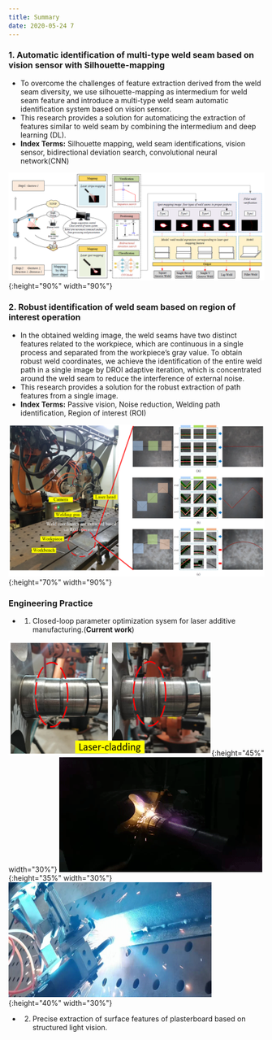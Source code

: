 ```yaml
---
title: Summary
date: 2020-05-24 7
---
```


### 1. Automatic identification of multi-type weld seam based on vision sensor with Silhouette-mapping

* To overcome the challenges of feature extraction derived from the weld seam diversity, we use silhouette-mapping as  intermedium for weld seam feature and introduce a multi-type weld seam automatic identification system based on vision sensor. 
* This research provides a solution for automaticing the extraction of features similar to weld seam by combining the intermedium and deep learning (DL). 
* **Index Terms:** Silhouette mapping, weld seam identifications, vision sensor, bidirectional deviation search, convolutional neural network(CNN)

![p2](https://github.com/HonFii/resume/raw/master/_posts/P2.png){:height="90%" width="90%"}

### 2. Robust identification of weld seam based on region of interest operation

* In the obtained welding image, the weld seams have two distinct features related to the workpiece, which are continuous in a single process and separated from the workpiece’s gray value. To obtain robust weld coordinates, we achieve the identification of the entire weld path in a single image by DROI adaptive iteration, which is concentrated around the weld seam to reduce the interference of external noise. 
* This research provides a solution for the robust extraction of path features from a single image.
* **Index Terms:** Passive vision, Noise reduction, Welding path identification, Region of interest (ROI)

![p1](https://github.com/HonFii/resume/raw/master/_posts/P1.png){:height="70%" width="90%"}

### Engineering Practice  
* 1. Closed-loop parameter optimization sysem for laser additive manufacturing.(**Current work**)

 ![p5](https://github.com/HonFii/resume/raw/master/_posts/3.PNG){:height="45%" width="30%"} ![p3](https://github.com/HonFii/resume/raw/master/_posts/Additive%20manufacturing.gif){:height="35%" width="30%"}  ![p5](https://github.com/HonFii/resume/raw/master/_posts/4.PNG){:height="40%" width="30%"}

* 2. Precise extraction of surface features of plasterboard based on structured light vision.


